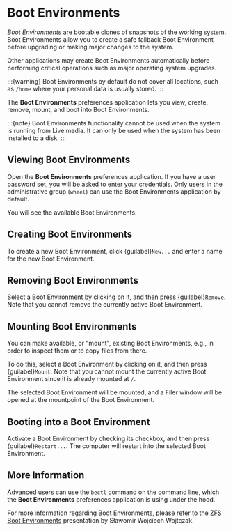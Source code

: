 # Boot Environments 

_Boot Environments_ are bootable clones of snapshots of the working system. Boot Environments allow you to create a safe fallback Boot Environment before upgrading or making major changes to the system.

Other applications may create Boot Environments automatically before performing critical operations such as major operating system upgrades.

:::{warning}
Boot Environments by default do not cover all locations, such as `/home` where your personal data is usually stored.
:::

The __Boot Environments__ preferences application lets you view, create, remove, mount, and boot into Boot Environments.

:::{note}
Boot Environments functionality cannot be used when the system is running from Live media. It can only be used when the system has been installed to a disk.
:::

## Viewing Boot Environments

Open the __Boot Environments__ preferences application. If you have a user password set, you will be asked to enter your credentials. Only users in the administrative group (`wheel`) can use the Boot Environments application by default.

You will see the available Boot Environments.

## Creating Boot Environments

To create a new Boot Environment, click {guilabel}`New...` and enter a name for the new Boot Environment.

## Removing Boot Environments

Select a Boot Environment by clicking on it, and then press {guilabel}`Remove`. Note that you cannot remove the currently active Boot Environment.

## Mounting Boot Environments

You can make available, or "mount", existing Boot Environments, e.g., in order to inspect them or to copy files from there.

To do this, select a Boot Environment by clicking on it, and then press {guilabel}`Mount`. Note that you cannot mount the currently active Boot Environment since it is already mounted at `/`.

The selected Boot Environment will be mounted, and a Filer window will be opened at the mountpoint of the Boot Environment.

## Booting into a Boot Environment

Activate a Boot Environment by checking its checkbox, and then press {guilabel}`Restart...`. The computer will restart into the selected Boot Environment.

## More Information

Advanced users can use the `bectl` command on the command line, which the __Boot Environments__ preferences application is using under the hood.

For more information regarding Boot Environments, please refer to the [ZFS Boot Environments](https://bsd-pl.org/assets/talks/2018-07-30_1_S%C5%82awomir-Wojciech-Wojtczak_ZFS-Boot-Environments.pdf) presentation by Sławomir Wojciech Wojtczak.
